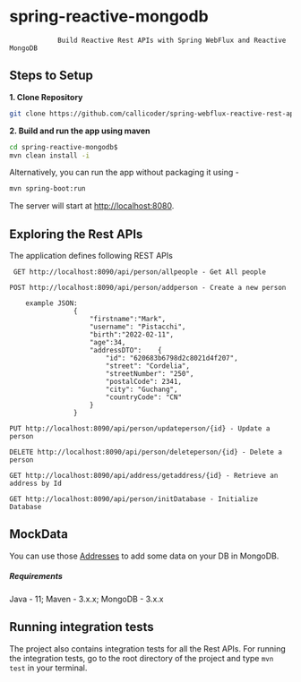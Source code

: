 # spring-reactive-mongodb
                Build Reactive Rest APIs with Spring WebFlux and Reactive MongoDB



## Steps to Setup

**1. Clone Repository**

```bash
git clone https://github.com/callicoder/spring-webflux-reactive-rest-api-demo.git
```

**2. Build and run the app using maven**

```bash
cd spring-reactive-mongodb$
mvn clean install -i
```

Alternatively, you can run the app without packaging it using -

```bash
mvn spring-boot:run
```

The server will start at <http://localhost:8080>.

## Exploring the Rest APIs

The application defines following REST APIs

```
 GET http://localhost:8090/api/person/allpeople - Get All people
```
```
POST http://localhost:8090/api/person/addperson - Create a new person

    example JSON:
                {
                    "firstname":"Mark",
                    "username": "Pistacchi",
                    "birth":"2022-02-11",
                    "age":34,
                    "addressDTO":    {
                        "id": "620683b6798d2c8021d4f207",
                        "street": "Cordelia",
                        "streetNumber": "250",
                        "postalCode": 2341,
                        "city": "Guchang",
                        "countryCode": "CN"
                    }
                }
```
```
PUT http://localhost:8090/api/person/updateperson/{id} - Update a person
```
```
DELETE http://localhost:8090/api/person/deleteperson/{id} - Delete a person
```

```
GET http://localhost:8090/api/address/getaddress/{id} - Retrieve an address by Id
```
```
GET http://localhost:8090/api/person/initDatabase - Initialize Database
```

## MockData
You can use those [Addresses](src/main/java/com/javaexample/spring/reactive/mockdata/Address.json) to add some data on your DB in MongoDB.


##### Requirements

Java - 11; 
 Maven - 3.x.x; 
 MongoDB - 3.x.x

## Running integration tests

The project also contains integration tests for all the Rest APIs. 
For running the integration tests, go to the root directory of the project and type `mvn test` in your terminal.
